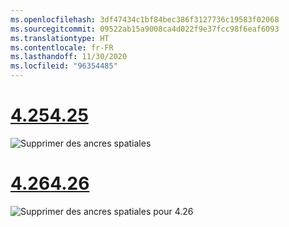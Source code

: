 ```yaml
---
ms.openlocfilehash: 3df47434c1bf84bec386f3127736c19583f02068
ms.sourcegitcommit: 09522ab15a9008ca4d022f9e37fcc98f6eaf6093
ms.translationtype: HT
ms.contentlocale: fr-FR
ms.lasthandoff: 11/30/2020
ms.locfileid: "96354485"
---
```

# <a name="425"></a>[<span data-ttu-id="0ae43-101">4.25</span><span class="sxs-lookup"><span data-stu-id="0ae43-101">4.25</span></span>](#tab/425)

![Supprimer des ancres spatiales](../images/unreal-spatialanchors-remove.PNG)

# <a name="426"></a>[<span data-ttu-id="0ae43-103">4.26</span><span class="sxs-lookup"><span data-stu-id="0ae43-103">4.26</span></span>](#tab/426)

![Supprimer des ancres spatiales pour 4.26](../images/local-spatial-anchors-img-04.png)